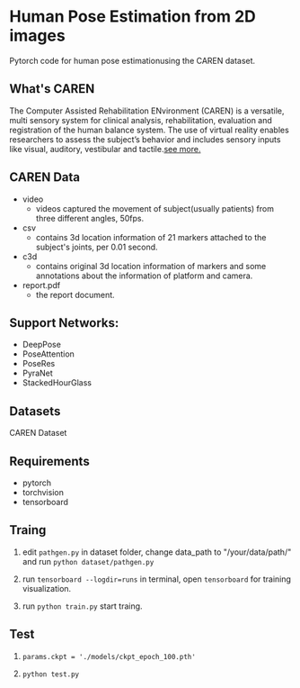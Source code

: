 # Human Pose Estimation from 2D images 

Pytorch code for human pose estimationusing the CAREN dataset.

## What's CAREN
The Computer Assisted Rehabilitation ENvironment (CAREN) is a versatile, multi sensory system for clinical analysis, rehabilitation, evaluation and registration of the human balance system. The use of virtual reality enables researchers to assess the subject’s behavior and includes sensory inputs like visual, auditory, vestibular and tactile.[see more.](https://www.motekforcelink.com/product/caren/)

## CAREN Data
- video
  - videos captured the movement of subject(usually patients) from three different angles, 50fps.
- csv
  - contains 3d location information of 21 markers attached to the subject's joints, per 0.01 second.
- c3d
  - contains original 3d location information of markers and some annotations about the information of platform and camera.
- report.pdf
  - the report document.

## Support Networks:

- DeepPose
- PoseAttention
- PoseRes
- PyraNet
- StackedHourGlass

## Datasets

CAREN Dataset

## Requirements

- pytorch
- torchvision
- tensorboard

## Traing

1. edit `pathgen.py` in dataset folder, change data_path to "/your/data/path/" and run `python dataset/pathgen.py`

2. run `tensorboard --logdir=runs` in terminal, open `tensorboard` for training visualization.

3. run `python train.py` start traing. 

## Test

1. `params.ckpt = './models/ckpt_epoch_100.pth'` 

2. `python test.py`
